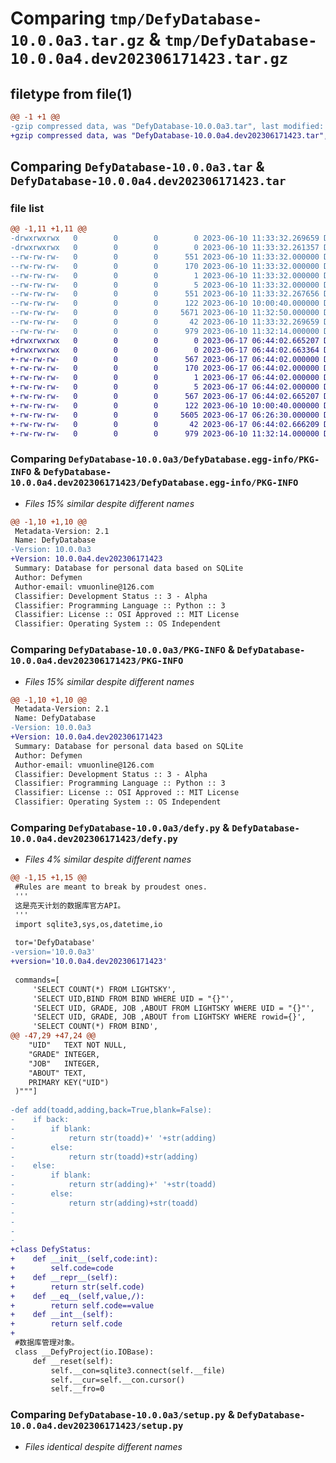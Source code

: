 # Comparing `tmp/DefyDatabase-10.0.0a3.tar.gz` & `tmp/DefyDatabase-10.0.0a4.dev202306171423.tar.gz`

## filetype from file(1)

```diff
@@ -1 +1 @@
-gzip compressed data, was "DefyDatabase-10.0.0a3.tar", last modified: Sat Jun 10 11:33:32 2023, max compression
+gzip compressed data, was "DefyDatabase-10.0.0a4.dev202306171423.tar", last modified: Sat Jun 17 06:44:02 2023, max compression
```

## Comparing `DefyDatabase-10.0.0a3.tar` & `DefyDatabase-10.0.0a4.dev202306171423.tar`

### file list

```diff
@@ -1,11 +1,11 @@
-drwxrwxrwx   0        0        0        0 2023-06-10 11:33:32.269659 DefyDatabase-10.0.0a3/
-drwxrwxrwx   0        0        0        0 2023-06-10 11:33:32.261357 DefyDatabase-10.0.0a3/DefyDatabase.egg-info/
--rw-rw-rw-   0        0        0      551 2023-06-10 11:33:32.000000 DefyDatabase-10.0.0a3/DefyDatabase.egg-info/PKG-INFO
--rw-rw-rw-   0        0        0      170 2023-06-10 11:33:32.000000 DefyDatabase-10.0.0a3/DefyDatabase.egg-info/SOURCES.txt
--rw-rw-rw-   0        0        0        1 2023-06-10 11:33:32.000000 DefyDatabase-10.0.0a3/DefyDatabase.egg-info/dependency_links.txt
--rw-rw-rw-   0        0        0        5 2023-06-10 11:33:32.000000 DefyDatabase-10.0.0a3/DefyDatabase.egg-info/top_level.txt
--rw-rw-rw-   0        0        0      551 2023-06-10 11:33:32.267656 DefyDatabase-10.0.0a3/PKG-INFO
--rw-rw-rw-   0        0        0      122 2023-06-10 10:00:40.000000 DefyDatabase-10.0.0a3/README.md
--rw-rw-rw-   0        0        0     5671 2023-06-10 11:32:50.000000 DefyDatabase-10.0.0a3/defy.py
--rw-rw-rw-   0        0        0       42 2023-06-10 11:33:32.269659 DefyDatabase-10.0.0a3/setup.cfg
--rw-rw-rw-   0        0        0      979 2023-06-10 11:32:14.000000 DefyDatabase-10.0.0a3/setup.py
+drwxrwxrwx   0        0        0        0 2023-06-17 06:44:02.665207 DefyDatabase-10.0.0a4.dev202306171423/
+drwxrwxrwx   0        0        0        0 2023-06-17 06:44:02.663364 DefyDatabase-10.0.0a4.dev202306171423/DefyDatabase.egg-info/
+-rw-rw-rw-   0        0        0      567 2023-06-17 06:44:02.000000 DefyDatabase-10.0.0a4.dev202306171423/DefyDatabase.egg-info/PKG-INFO
+-rw-rw-rw-   0        0        0      170 2023-06-17 06:44:02.000000 DefyDatabase-10.0.0a4.dev202306171423/DefyDatabase.egg-info/SOURCES.txt
+-rw-rw-rw-   0        0        0        1 2023-06-17 06:44:02.000000 DefyDatabase-10.0.0a4.dev202306171423/DefyDatabase.egg-info/dependency_links.txt
+-rw-rw-rw-   0        0        0        5 2023-06-17 06:44:02.000000 DefyDatabase-10.0.0a4.dev202306171423/DefyDatabase.egg-info/top_level.txt
+-rw-rw-rw-   0        0        0      567 2023-06-17 06:44:02.665207 DefyDatabase-10.0.0a4.dev202306171423/PKG-INFO
+-rw-rw-rw-   0        0        0      122 2023-06-10 10:00:40.000000 DefyDatabase-10.0.0a4.dev202306171423/README.md
+-rw-rw-rw-   0        0        0     5605 2023-06-17 06:26:30.000000 DefyDatabase-10.0.0a4.dev202306171423/defy.py
+-rw-rw-rw-   0        0        0       42 2023-06-17 06:44:02.666209 DefyDatabase-10.0.0a4.dev202306171423/setup.cfg
+-rw-rw-rw-   0        0        0      979 2023-06-10 11:32:14.000000 DefyDatabase-10.0.0a4.dev202306171423/setup.py
```

### Comparing `DefyDatabase-10.0.0a3/DefyDatabase.egg-info/PKG-INFO` & `DefyDatabase-10.0.0a4.dev202306171423/DefyDatabase.egg-info/PKG-INFO`

 * *Files 15% similar despite different names*

```diff
@@ -1,10 +1,10 @@
 Metadata-Version: 2.1
 Name: DefyDatabase
-Version: 10.0.0a3
+Version: 10.0.0a4.dev202306171423
 Summary: Database for personal data based on SQLite
 Author: Defymen
 Author-email: vmuonline@126.com
 Classifier: Development Status :: 3 - Alpha
 Classifier: Programming Language :: Python :: 3
 Classifier: License :: OSI Approved :: MIT License
 Classifier: Operating System :: OS Independent
```

### Comparing `DefyDatabase-10.0.0a3/PKG-INFO` & `DefyDatabase-10.0.0a4.dev202306171423/PKG-INFO`

 * *Files 15% similar despite different names*

```diff
@@ -1,10 +1,10 @@
 Metadata-Version: 2.1
 Name: DefyDatabase
-Version: 10.0.0a3
+Version: 10.0.0a4.dev202306171423
 Summary: Database for personal data based on SQLite
 Author: Defymen
 Author-email: vmuonline@126.com
 Classifier: Development Status :: 3 - Alpha
 Classifier: Programming Language :: Python :: 3
 Classifier: License :: OSI Approved :: MIT License
 Classifier: Operating System :: OS Independent
```

### Comparing `DefyDatabase-10.0.0a3/defy.py` & `DefyDatabase-10.0.0a4.dev202306171423/defy.py`

 * *Files 4% similar despite different names*

```diff
@@ -1,15 +1,15 @@
 #Rules are meant to break by proudest ones.
 '''
 这是亮天计划的数据库官方API。
 '''
 import sqlite3,sys,os,datetime,io
 
 tor='DefyDatabase'
-version='10.0.0a3'
+version='10.0.0a4.dev202306171423'
 
 commands=[
     'SELECT COUNT(*) FROM LIGHTSKY',
     'SELECT UID,BIND FROM BIND WHERE UID = "{}"',
     'SELECT UID, GRADE, JOB ,ABOUT FROM LIGHTSKY WHERE UID = "{}"',
     'SELECT UID, GRADE, JOB ,ABOUT from LIGHTSKY WHERE rowid={}',
     'SELECT COUNT(*) FROM BIND',
@@ -47,29 +47,24 @@
 	"UID"	TEXT NOT NULL,
 	"GRADE"	INTEGER,
 	"JOB"   INTEGER,
 	"ABOUT" TEXT,
 	PRIMARY KEY("UID")
 )"""]
 
-def add(toadd,adding,back=True,blank=False):
-    if back:
-        if blank:
-            return str(toadd)+' '+str(adding)
-        else:
-            return str(toadd)+str(adding)
-    else:
-        if blank:
-            return str(adding)+' '+str(toadd)
-        else:
-            return str(adding)+str(toadd)
-        
-
-
-
+class DefyStatus:
+    def __init__(self,code:int):
+        self.code=code
+    def __repr__(self):
+        return str(self.code)
+    def __eq__(self,value,/):
+        return self.code==value
+    def __int__(self):
+        return self.code
+    
 #数据库管理对象。
 class __DefyProject(io.IOBase):   
     def __reset(self):
         self.__con=sqlite3.connect(self.__file)
         self.__cur=self.__con.cursor()
         self.__fro=0
```

### Comparing `DefyDatabase-10.0.0a3/setup.py` & `DefyDatabase-10.0.0a4.dev202306171423/setup.py`

 * *Files identical despite different names*

